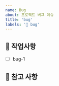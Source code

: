 ```yaml
---
name: Bug
about: 프로젝트 버그 이슈
title: 'bug'
labels: '🐛 bug'
---
```


## 🐛 작업사항

<!-- 어떤 버그를 해결했는지 알려주세요. -->
- [ ] bug-1

## 📖 참고 사항

<!-- 레퍼런스, 스크린샷 등을 넣어 주세요. -->
